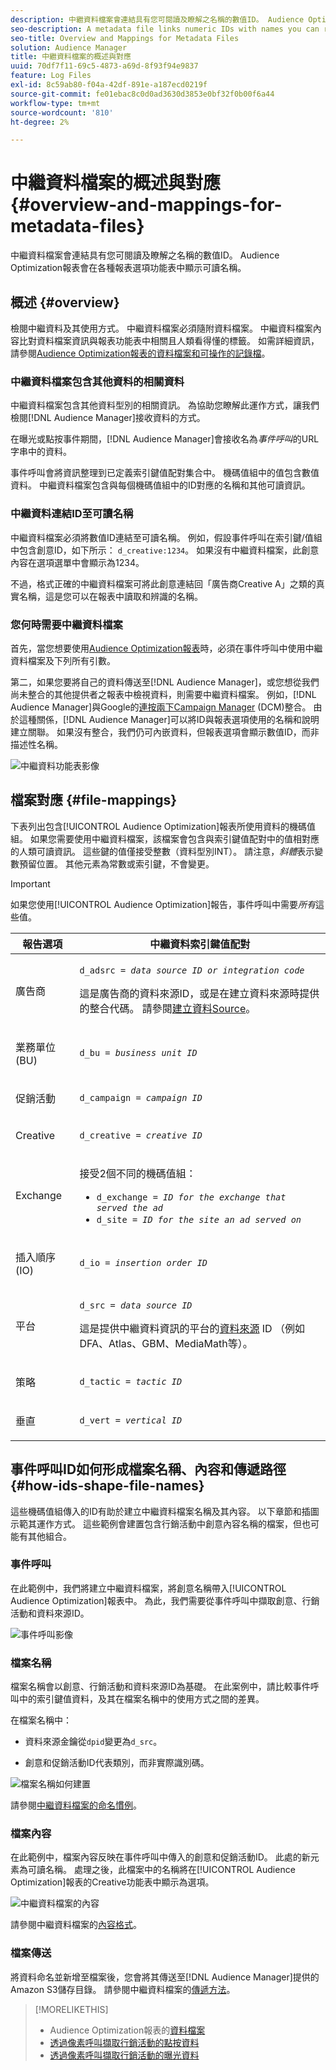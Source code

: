 ```yaml
---
description: 中繼資料檔案會連結具有您可閱讀及瞭解之名稱的數值ID。 Audience Optimization報表會在各種報表選項功能表中顯示可讀名稱。
seo-description: A metadata file links numeric IDs with names you can read and understand. The Audience Optimization reports display readable names in the various report options menus.
seo-title: Overview and Mappings for Metadata Files
solution: Audience Manager
title: 中繼資料檔案的概述與對應
uuid: 70df7f11-69c5-4873-a69d-8f93f94e9837
feature: Log Files
exl-id: 8c59ab80-f04a-42df-891e-a187ecd0219f
source-git-commit: fe01ebac8c0d0ad3630d3853e0bf32f0b00f6a44
workflow-type: tm+mt
source-wordcount: '810'
ht-degree: 2%

---
```


# 中繼資料檔案的概述與對應{#overview-and-mappings-for-metadata-files}

中繼資料檔案會連結具有您可閱讀及瞭解之名稱的數值ID。 Audience Optimization報表會在各種報表選項功能表中顯示可讀名稱。

## 概述 {#overview}

檢閱中繼資料及其使用方式。 中繼資料檔案必須隨附資料檔案。 中繼資料檔案內容比對資料檔案資訊與報表功能表中相關且人類看得懂的標籤。 如需詳細資訊，請參閱[Audience Optimization報表的資料檔案和可操作的記錄檔](../../../reporting/audience-optimization-reports/metadata-files-intro/datafiles-intro.md)。

### 中繼資料檔案包含其他資料的相關資料

中繼資料檔案包含其他資料型別的相關資訊。 為協助您瞭解此運作方式，讓我們檢閱[!DNL Audience Manager]接收資料的方式。

在曝光或點按事件期間，[!DNL Audience Manager]會接收名為&#x200B;*事件呼叫*&#x200B;的URL字串中的資料。

事件呼叫會將資訊整理到已定義索引鍵值配對集合中。 機碼值組中的值包含數值資料。 中繼資料檔案包含與每個機碼值組中的ID對應的名稱和其他可讀資訊。

### 中繼資料連結ID至可讀名稱

中繼資料檔案必須將數值ID連結至可讀名稱。 例如，假設事件呼叫在索引鍵/值組中包含創意ID，如下所示： `d_creative:1234`。 如果沒有中繼資料檔案，此創意內容在選項選單中會顯示為1234。

不過，格式正確的中繼資料檔案可將此創意連結回「廣告商Creative A」之類的真實名稱，這是您可以在報表中讀取和辨識的名稱。

### 您何時需要中繼資料檔案

首先，當您想要使用[Audience Optimization報表](../../../reporting/audience-optimization-reports/audience-optimization-reports.md)時，必須在事件呼叫中使用中繼資料檔案及下列所有引數。

第二，如果您要將自己的資料傳送至[!DNL Audience Manager]，或您想從我們尚未整合的其他提供者之報表中檢視資料，則需要中繼資料檔案。 例如，[!DNL Audience Manager]與Google的[連按兩下Campaign Manager](../../../reporting/audience-optimization-reports/aor-advertisers/import-dcm.md) (DCM)整合。 由於這種關係，[!DNL Audience Manager]可以將ID與報表選項使用的名稱和說明建立關聯。 如果沒有整合，我們仍可內嵌資料，但報表選項會顯示數值ID，而非描述性名稱。

![中繼資料功能表影像](/help/using/reporting/audience-optimization-reports/metadata-files-intro/assets/metadata_menu.png)

## 檔案對應 {#file-mappings}

下表列出包含[!UICONTROL Audience Optimization]報表所使用資料的機碼值組。 如果您需要使用中繼資料檔案，該檔案會包含與索引鍵值配對中的值相對應的人類可讀資訊。 這些鍵的值僅接受整數（資料型別INT）。 請注意，*斜體*&#x200B;表示變數預留位置。 其他元素為常數或索引鍵，不會變更。

>[!IMPORTANT]
>
>如果您使用[!UICONTROL Audience Optimization]報告，事件呼叫中需要&#x200B;*所有*&#x200B;這些值。

<table id="table_B2C8C493080E449CA71C4EF07D9476BD"> 
 <thead> 
  <tr> 
   <th colname="col1" class="entry"> 報告選項 </th> 
   <th colname="col2" class="entry"> 中繼資料索引鍵值配對 </th> 
  </tr> 
 </thead>
 <tbody> 
  <tr> 
   <td colname="col1"> <p>廣告商 </p> </td> 
   <td colname="col2"> <p> <code>d_adsrc = <i>data source ID or integration code</i></code> </p> <p>這是廣告商的資料來源ID，或是在建立資料來源時提供的整合代碼。 請參閱<a href="../../../features/manage-datasources.md#create-data-source">建立資料Source</a>。 </p> </td> 
  </tr> 
  <tr> 
   <td colname="col1"> <p>業務單位(BU) </p> </td> 
   <td colname="col2"> <p> <code>d_bu = <i>business unit ID</i></code> </p> </td> 
  </tr> 
  <tr> 
   <td colname="col1"> <p>促銷活動 </p> </td> 
   <td colname="col2"> <p> <code>d_campaign = <i>campaign ID</i></code> </p> </td> 
  </tr> 
  <tr> 
   <td colname="col1"> <p>Creative </p> </td> 
   <td colname="col2"> <p> <code>d_creative = <i>creative ID</i></code> </p> </td> 
  </tr> 
  <tr> 
   <td colname="col1"> <p>Exchange </p> </td> 
   <td colname="col2"> <p>接受2個不同的機碼值組： </p> 
    <ul id="ul_3B3B751A8A134096B0912E81A0983B9D"> 
     <li id="li_57BAC45A7B274AB695945E174A4D8A35"> <code>d_exchange = <i>ID for the exchange that served the ad</i></code> </li> 
     <li id="li_CCDF00DE59D3451C8EF590DD3E1A806D"> <code>d_site = <i>ID for the site an ad served on</i></code> </li> 
    </ul> </td> 
  </tr> 
  <tr> 
   <td colname="col1"> <p>插入順序(IO) </p> </td> 
   <td colname="col2"> <p> <code>d_io = <i>insertion order ID</i></code> </p> </td> 
  </tr> 
  <tr> 
   <td colname="col1"> <p>平台 </p> </td> 
   <td colname="col2"> <p> <code>d_src = <i>data source ID</i></code> </p> <p>這是提供中繼資料資訊的平台的<a href="../../../features/datasources-list-and-settings.md#data-sources-list-and-settings">資料來源</a> ID （例如DFA、Atlas、GBM、MediaMath等）。 </p> </td> 
  </tr> 
  <tr> 
   <td colname="col1"> <p>策略 </p> </td> 
   <td colname="col2"> <p> <code>d_tactic = <i>tactic ID</i></code> </p> </td> 
  </tr> 
  <tr> 
   <td colname="col1"> <p>垂直 </p> </td> 
   <td colname="col2"> <p> <code>d_vert = <i>vertical ID</i></code> </p> </td> 
  </tr> 
 </tbody> 
</table>

## 事件呼叫ID如何形成檔案名稱、內容和傳遞路徑 {#how-ids-shape-file-names}

這些機碼值組傳入的ID有助於建立中繼資料檔案名稱及其內容。 以下章節和插圖示範其運作方式。 這些範例會建置包含行銷活動中創意內容名稱的檔案，但也可能有其他組合。

### 事件呼叫

在此範例中，我們將建立中繼資料檔案，將創意名稱帶入[!UICONTROL Audience Optimization]報表中。 為此，我們需要從事件呼叫中擷取創意、行銷活動和資料來源ID。

![事件呼叫影像](/help/using/reporting/audience-optimization-reports/metadata-files-intro/assets/metadata_file_event.png)

### 檔案名稱

檔案名稱會以創意、行銷活動和資料來源ID為基礎。 在此案例中，請比較事件呼叫中的索引鍵值資料，及其在檔案名稱中的使用方式之間的差異。

在檔案名稱中：

* 資料來源金鑰從`dpid`變更為`d_src`。

* 創意和促銷活動ID代表類別，而非實際識別碼。

![檔案名稱如何建置](/help/using/reporting/audience-optimization-reports/metadata-files-intro/assets/metadata_file_name.png)

請參閱[中繼資料檔案的命名慣例](../../../reporting/audience-optimization-reports/metadata-files-intro/metadata-file-names.md)。

### 檔案內容

在此範例中，檔案內容反映在事件呼叫中傳入的創意和促銷活動ID。 此處的新元素為可讀名稱。 處理之後，此檔案中的名稱將在[!UICONTROL Audience Optimization]報表的Creative功能表中顯示為選項。

![中繼資料檔案的內容](/help/using/reporting/audience-optimization-reports/metadata-files-intro/assets/metadata_file_contents.png)

請參閱中繼資料檔案的[內容格式](../../../reporting/audience-optimization-reports/metadata-files-intro/metadata-file-contents.md)。

### 檔案傳送

將資料命名並新增至檔案後，您會將其傳送至[!DNL Audience Manager]提供的Amazon S3儲存目錄。 請參閱中繼資料檔案的[傳遞方法](../../../reporting/audience-optimization-reports/metadata-files-intro/metadata-delivery-methods.md)。

>[!MORELIKETHIS]
>
>* Audience Optimization報表的[資料檔案](../../../reporting/audience-optimization-reports/metadata-files-intro/datafiles-intro.md)
>* [透過像素呼叫擷取行銷活動的點按資料](../../../integration/media-data-integration/click-data-pixels.md)
>* [透過像素呼叫擷取行銷活動的曝光資料](../../../integration/media-data-integration/impression-data-pixels.md)
